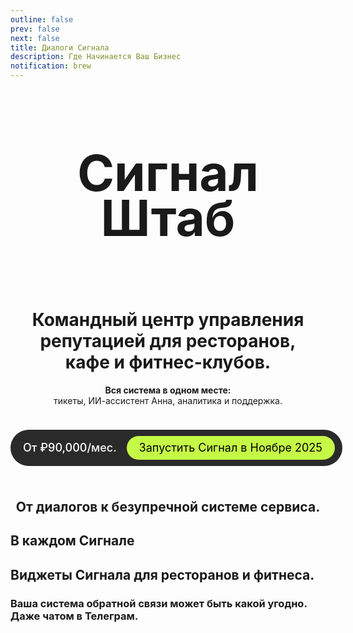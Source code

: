 ```yaml
---
outline: false
prev: false
next: false
title: Диалоги Сигнала
description: Где Начинается Ваш Бизнес
notification: brew
---
```


<SignalProductsSlider />

<div align="center">

<h1 class="responsive-heading">Сигнал Штаб</h1>

<br>

<h1>
  <span>Командный центр управления</span><br class="mobile-break"><span>репутацией для ресторанов,</span><br class="mobile-break"><span>кафе и фитнес-клубов.</span>
</h1>

<p>
  <strong>Вся система в одном месте: </strong><br class="mobile-break">тикеты, ИИ-ассистент Анна, аналитика и поддержка.
</p>

<div class="checkup-cta-section">
  <div class="checkup-price">От ₽90,000/мес.</div>
  <a href="/apply" class="btn-cta">Запустить Сигнал в Ноябре 2025</a>
</div>

## От диалогов к безупречной системе сервиса.

</div>

<SignalProductsCards />

## В каждом Сигнале

<DialogsFeatures />

## Виджеты Сигнала для ресторанов и фитнеса.

### Ваша система обратной связи может быть какой угодно. Даже чатом в Телеграм.

<DialogsWidgets />

<style>
.responsive-heading {
  font-size: 80px !important;
  line-height: 0.9 !important;
}

@media screen and (max-width: 768px) {
  .responsive-heading {
    font-size: 65px !important;
    line-height: 1.1 !important;
  }
}

@media screen and (max-width: 480px) {
  .responsive-heading {
    font-size: 50px !important;
    line-height: 1.1 !important;
  }
}
</style>

<style>
/* Checkup CTA Section - Perfect Single Line */
.checkup-cta-section {
  background-color: #2a2a2a;
  padding: 10px 12px 10px 20px;
  border-radius: 999px;
  margin: 24px 0;
  display: inline-flex;
  align-items: center;
  gap: 16px;
  width: fit-content;
}

.checkup-price {
  color: #ffffff;
  margin: 0;
  padding: 0;
  font-size: 18px;
  font-weight: 500;
  white-space: nowrap;
  line-height: 1;
}

/* CTA Button - Same Size, Normal Weight */
.btn-cta {
  background-color: #C5F946;
  color: #000 !important;
  padding: 10px 20px;
  border-radius: 999px;
  font-weight: 400;
  font-size: 18px;
  text-align: center;
  text-decoration: none;
  transition: all 0.3s ease;
  cursor: pointer;
  border: none;
  white-space: nowrap;
  display: inline-block;
  line-height: 1;
}

.btn-cta:hover {
  background-color: #b3e63d;
  transform: translateY(-1px);
  text-decoration: none !important;
  box-shadow: 0 4px 12px rgba(197, 249, 70, 0.25);
}

/* Responsive - Full width on mobile */
@media (max-width: 767px) {
  .checkup-cta-section {
    display: flex;
    width: 100%;
    flex-direction: column;
    padding: 16px 20px;
    gap: 12px;
    border-radius: 20px;
  }
  
  .checkup-price {
    font-size: 18px;
    text-align: center;
  }
  
  .btn-cta {
    width: 100%;
    padding: 12px 24px;
  }
}
</style>
